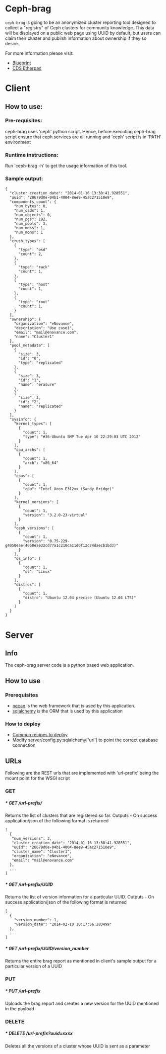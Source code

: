 # Ceph-brag

`ceph-brag` is going to be an anonymized cluster reporting tool designed to collect a "registry" of Ceph clusters for community knowledge.
This data will be displayed on a public web page using UUID by default, but users can claim their cluster and publish information about ownership if they so desire.

For more information please visit:

* [Blueprint](http://wiki.ceph.com/Planning/Blueprints/Firefly/Ceph-Brag)
* [CDS Etherpad](http://pad.ceph.com/p/cdsfirefly-ceph-brag)

# Client

## How to use:

### Pre-requisites:
ceph-brag uses 'ceph' python script. Hence, before executing ceph-brag script ensure that ceph services are all running and 'ceph' script is in 'PATH' environment

### Runtime instructions:
Run 'ceph-brag -h' to get the usage information of this tool.

### Sample output:

    {
      "cluster_creation_date": "2014-01-16 13:38:41.928551",
      "uuid": "20679d0e-04b1-4004-8ee9-45ac271510e9",
      "components_count": {
        "num_bytes": 0,
        "num_osds": 1,
        "num_objects": 0,
        "num_pgs": 192,
        "num_pools": 3,
        "num_mdss": 1,
        "num_mons": 1
      },
      "crush_types": [
        {
          "type": "osd"
          "count": 2,
        },
        {
          "type": "rack"
          "count": 1,
        },
        {
          "type": "host"
          "count": 1,
        },
        {
          "type": "root"
          "count": 1,
        }
      ],
      "ownership": {
        "organization": "eNovance",
        "description": "Use case1",
        "email": "mail@enovance.com",
        "name": "Cluster1"
      },
      "pool_metadata": [
        {
          "size": 3,
          "id": "0",
          "type": "replicated"
        },
        {
          "size": 3,
          "id": "1",
          "name": "erasure"
        },
        {
          "size": 3,
          "id": "2",
          "name": "replicated"
        }
      ],
      "sysinfo": {
        "kernel_types": [
          {
            "count": 1,
            "type": "#36-Ubuntu SMP Tue Apr 10 22:29:03 UTC 2012"
          }
        ],
        "cpu_archs": [
          {
            "count": 1,
            "arch": "x86_64"
          }
        ],
        "cpus": [
          {
            "count": 1,
            "cpu": "Intel Xeon E312xx (Sandy Bridge)"
          }
        ],
        "kernel_versions": [
          {
            "count": 1,
            "version": "3.2.0-23-virtual"
          }
        ],
        "ceph_versions": [
          {
            "count": 1,
            "version": "0.75-229-g4050eae(4050eae32cd77a1c210ca11d0f12c74daecb1bd3)"
          }
        ],
        "os_info": [
          {
            "count": 1,
            "os": "Linux"
          }
        ],
        "distros": [
          {
            "count": 1,
            "distro": "Ubuntu 12.04 precise (Ubuntu 12.04 LTS)"
          }
        ]
      }
    }


# Server

## Info
The ceph-brag server code is a python based web application. 

## How to use

### Prerequisites
* [pecan](http://pecanpy.org) is the web framework that is used by this application.
* [sqlalchemy](www.sqlalchemy.org) is the ORM that is used by this application

### How to deploy
* [Common recipes to deploy](http://pecan.readthedocs.org/en/latest/deployment.html#common-recipes)
* Modify server/config.py:sqlalchemy['url'] to point the correct database connection

## URLs
Following are the REST urls that are implemented with 'url-prefix' being the mount point for the WSGI script

### GET

##### * GET /url-prefix/
Returns the list of clusters that are registered so far. 
Outputs - On success application/json of the following format is returned

    [
      {
       "num_versions": 3, 
       "cluster_creation_date": "2014-01-16 13:38:41.928551", 
       "uuid": "20679d0e-04b1-4004-8ee9-45ac271510e9", 
       "cluster_name": "Cluster1", 
       "organization": "eNovance", 
       "email": "mail@enovance.com"
      },
      ...
    ]

##### * GET /url-prefix/UUID
Returns the list of version information for a particular UUID.
Outputs - On success application/json of the following format is returned

    [
      {
        "version_number": 1, 
        "version_date": "2014-02-10 10:17:56.283499"
      },
      ...
    ]

##### * GET /url-prefix/UUID/version\_number
Returns the entire brag report as mentioned in client's sample output for a particular version of a UUID

### PUT

##### * PUT /url-prefix
Uploads the brag report and creates a new version for the UUID mentioned in the payload

### DELETE

##### * DELETE /url-prefix?uuid=xxxx
Deletes all the versions of a cluster whose UUID is sent as a parameter


